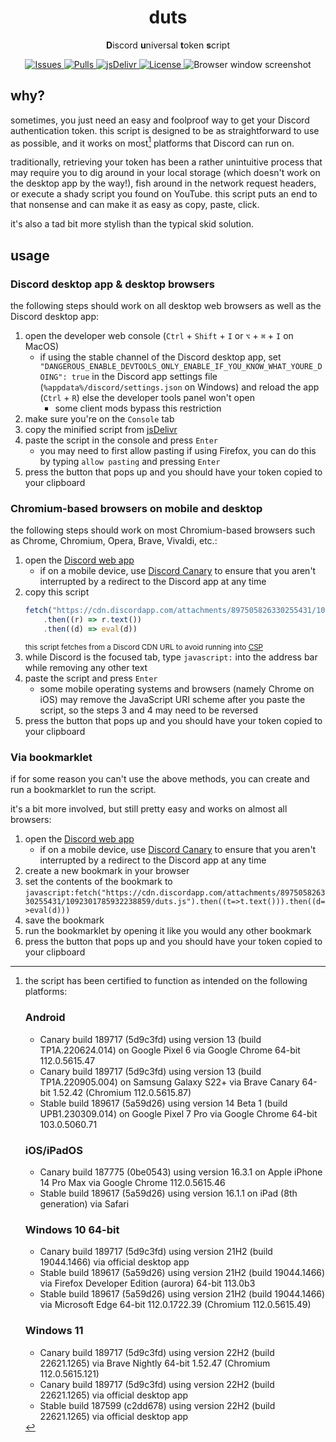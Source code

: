 <h1 align="center">
	duts
</h1>

<p align="center">
	<b>D</b>iscord <b>u</b>niversal <b>t</b>oken <b>s</b>cript
</p>

<p align="center">
	<a href="https://github.com/Epikest/duts/issues">
		<img alt="Issues" src="https://img.shields.io/github/issues/Epikest/duts?color=0088ff&style=flat-square"/>
	</a>
	<a href="https://github.com/Epikest/duts/pulls">
		<img alt="Pulls" src="https://img.shields.io/github/issues-pr/Epikest/duts?color=0088ff&style=flat-square"/>
	</a>
	<a href="https://www.jsdelivr.com/package/gh/Epikest/duts">
		<img alt="jsDelivr" src="https://data.jsdelivr.com/v1/package/gh/Epikest/duts/badge"/>
	</a>
	<a href="./LICENSE.md">
		<img alt="License" src="https://img.shields.io/github/license/Epikest/duts?style=flat-square"/>
	</a>
	<img alt="Browser window screenshot" src="https://cdn.lewd.host/G46C4yHW.png"/>
</p>

## why?

sometimes, you just need an easy and foolproof way to get your Discord authentication token. this script is designed to be as straightforward to use as possible, and it works on most[^compatibility] platforms that Discord can run on.

traditionally, retrieving your token has been a rather unintuitive process that may require you to dig around in your local storage (which doesn't work on the desktop app by the way!), fish around in the network request headers, or execute a shady script you found on YouTube. this script puts an end to that nonsense and can make it as easy as copy, paste, click.

it's also a tad bit more stylish than the typical skid solution.

## usage

### Discord desktop app & desktop browsers

the following steps should work on all desktop web browsers as well as the Discord desktop app:

1. open the developer web console (`Ctrl` + `Shift` + `I` or `⌥` + `⌘` + `I` on MacOS)
    - if using the stable channel of the Discord desktop app, set `"DANGEROUS_ENABLE_DEVTOOLS_ONLY_ENABLE_IF_YOU_KNOW_WHAT_YOURE_DOING": true` in the Discord app settings file (`%appdata%/discord/settings.json` on Windows) and reload the app (`Ctrl` + `R`) else the developer tools panel won't open
        - some client mods bypass this restriction
2. make sure you're on the `Console` tab
3. copy the minified script from [jsDelivr](https://cdn.jsdelivr.net/gh/Epikest/duts/duts.min.js)
4. paste the script in the console and press `Enter`
    - you may need to first allow pasting if using Firefox, you can do this by typing `allow pasting` and pressing `Enter`
5. press the button that pops up and you should have your token copied to your clipboard

### Chromium-based browsers on mobile and desktop

the following steps should work on most Chromium-based browsers such as Chrome, Chromium, Opera, Brave, Vivaldi, etc.:

1. open the [Discord web app](https://discord.com/login)
    - if on a mobile device, use [Discord Canary](https://canary.discord.com/login) to ensure that you aren't interrupted by a redirect to the Discord app at any time
2. copy this script
    ```js
    fetch("https://cdn.discordapp.com/attachments/897505826330255431/1092301785932238859/duts.js")
    	.then((r) => r.text())
    	.then((d) => eval(d))
    ```
    <sup>this script fetches from a Discord CDN URL to avoid running into [CSP](https://developer.mozilla.org/docs/Web/HTTP/CSP)</sup>
3. while Discord is the focused tab, type `javascript:` into the address bar while removing any other text
4. paste the script and press `Enter`
    - some mobile operating systems and browsers (namely Chrome on iOS) may remove the JavaScript URI scheme after you paste the script, so the steps 3 and 4 may need to be reversed
5. press the button that pops up and you should have your token copied to your clipboard

### Via bookmarklet

if for some reason you can't use the above methods, you can create and run a bookmarklet to run the script.

it's a bit more involved, but still pretty easy and works on almost all browsers:

1. open the [Discord web app](https://discord.com/login)
    - if on a mobile device, use [Discord Canary](https://canary.discord.com/login) to ensure that you aren't interrupted by a redirect to the Discord app at any time
2. create a new bookmark in your browser
3. set the contents of the bookmark to `javascript:fetch("https://cdn.discordapp.com/attachments/897505826330255431/1092301785932238859/duts.js").then((t=>t.text())).then((d=>eval(d)))`
4. save the bookmark
5. run the bookmarklet by opening it like you would any other bookmark
6. press the button that pops up and you should have your token copied to your clipboard

[^compatibility]:

    the script has been certified to function as intended on the following platforms:

    ### Android

    - Canary build 189717 (5d9c3fd) using version 13 (build TP1A.220624.014) on Google Pixel 6 via Google Chrome 64-bit 112.0.5615.47
    - Canary build 189717 (5d9c3fd) using version 13 (build TP1A.220905.004) on Samsung Galaxy S22+ via Brave Canary 64-bit 1.52.42 (Chromium 112.0.5615.87)
    - Stable build 189617 (5a59d26) using version 14 Beta 1 (build UPB1.230309.014) on Google Pixel 7 Pro via Google Chrome 64-bit 103.0.5060.71

    ### iOS/iPadOS

    - Canary build 187775 (0be0543) using version 16.3.1 on Apple iPhone 14 Pro Max via Google Chrome 112.0.5615.46
    - Stable build 189617 (5a59d26) using version 16.1.1 on iPad (8th generation) via Safari

    ### Windows 10 64-bit

    - Canary build 189717 (5d9c3fd) using version 21H2 (build 19044.1466) via official desktop app
    - Stable build 189617 (5a59d26) using version 21H2 (build 19044.1466) via Firefox Developer Edition (aurora) 64-bit 113.0b3
    - Stable build 189617 (5a59d26) using version 21H2 (build 19044.1466) via Microsoft Edge 64-bit 112.0.1722.39 (Chromium 112.0.5615.49)

    ### Windows 11

    - Canary build 189717 (5d9c3fd) using version 22H2 (build 22621.1265) via Brave Nightly 64-bit 1.52.47 (Chromium 112.0.5615.121)
    - Canary build 189717 (5d9c3fd) using version 22H2 (build 22621.1265) via official desktop app
    - Stable build 187599 (c2dd678) using version 22H2 (build 22621.1265) via official desktop app
